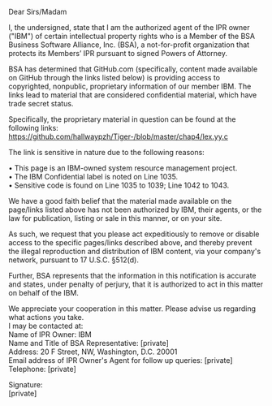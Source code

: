 Dear Sirs/Madam

I, the undersigned, state that I am the authorized agent of the IPR owner ("IBM") of certain intellectual property rights who is a Member of the BSA Business Software Alliance, Inc. (BSA), a not-for-profit organization that protects its Members’ IPR pursuant to signed Powers of Attorney.

BSA has determined that GitHub.com (specifically, content made available on GitHub through the links listed below) is providing access to copyrighted, nonpublic, proprietary information of our member IBM. The links lead to material that are considered confidential material, which have trade secret status.

Specifically, the proprietary material in question can be found at the following links:  
https://github.com/hallwaypzh/Tiger-/blob/master/chap4/lex.yy.c

The link is sensitive in nature due to the following reasons:

• This page is an IBM-owned system resource management project.  
• The IBM Confidential label is noted on Line 1035.  
• Sensitive code is found on Line 1035 to 1039; Line 1042 to 1043.  

We have a good faith belief that the material made available on the page/links listed above has not been authorized by IBM, their agents, or the law for publication, listing or sale in this manner, or on your site. 

As such, we request that you please act expeditiously to remove or disable access to the specific pages/links described above, and thereby prevent the illegal reproduction and distribution of IBM content, via your company's network, pursuant to 17 U.S.C. §512(d).

Further, BSA represents that the information in this notification is accurate and states, under penalty of perjury, that it is authorized to act in this matter on behalf of the IBM.

We appreciate your cooperation in this matter. Please advise us regarding what actions you take.  
I may be contacted at:  
Name of IPR Owner: IBM  
Name and Title of BSA Representative: [private]   
Address: 20 F Street, NW, Washington, D.C. 20001  
Email address of IPR Owner's Agent for follow up queries: [private]  
Telephone: [private]

Signature:  
[private]
